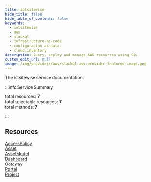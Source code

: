 ```yaml
---
title: iotsitewise
hide_title: false
hide_table_of_contents: false
keywords:
  - iotsitewise
  - aws
  - stackql
  - infrastructure-as-code
  - configuration-as-data
  - cloud inventory
description: Query, deploy and manage AWS resources using SQL
custom_edit_url: null
image: /img/providers/aws/stackql-aws-provider-featured-image.png
---
```


The iotsitewise service documentation.

:::info Service Summary

<div class="row">
<div class="providerDocColumn">
<span>total resources:&nbsp;<b>7</b></span><br />
<span>total selectable resources:&nbsp;<b>7</b></span><br />
<span>total methods:&nbsp;<b>7</b></span><br />
</div>
</div>

:::

## Resources
<div class="row">
<div class="providerDocColumn">
<a href="/providers/aws/iotsitewise/AccessPolicy/">AccessPolicy</a><br />
<a href="/providers/aws/iotsitewise/Asset/">Asset</a><br />
<a href="/providers/aws/iotsitewise/AssetModel/">AssetModel</a><br />
<a href="/providers/aws/iotsitewise/Dashboard/">Dashboard</a>
</div>
<div class="providerDocColumn">
<a href="/providers/aws/iotsitewise/Gateway/">Gateway</a><br />
<a href="/providers/aws/iotsitewise/Portal/">Portal</a><br />
<a href="/providers/aws/iotsitewise/Project/">Project</a>
</div>
</div>